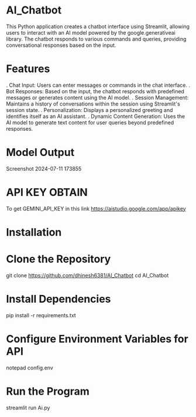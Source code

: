 # AI_Chatbot
This Python application creates a chatbot interface using Streamlit, allowing users to interact with an AI model powered by the google.generativeai library. The chatbot responds to various commands and queries, providing conversational responses based on the input.

# Features
. Chat Input: Users can enter messages or commands in the chat interface.
. Bot Responses: Based on the input, the chatbot responds with predefined messages or generates content using the AI model.
. Session Management: Maintains a history of conversations within the session using Streamlit's session state.
. Personalization: Displays a personalized greeting and identifies itself as an AI assistant.
. Dynamic Content Generation: Uses the AI model to generate text content for user queries beyond predefined responses.
# Model Output
Screenshot 2024-07-11 173855

# API KEY OBTAIN
To get GEMINI_API_KEY in this link https://aistudio.google.com/app/apikey

# Installation
# Clone the Repository
git clone https://github.com/dhinesh6381/AI_Chatbot
cd AI_Chatbot
# Install Dependencies
pip install -r requirements.txt
# Configure Environment Variables for API
notepad config.env
# Run the Program
streamlit run Ai.py
